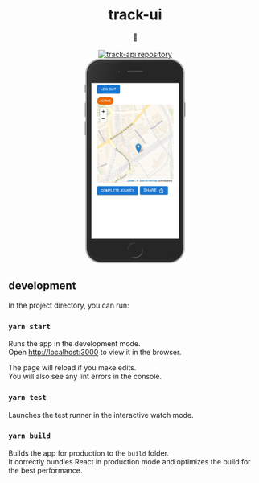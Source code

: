 <div align="center">
<h1 align="center">track-ui</h1>
 <strong>
   🚶
 </strong>
</div>

<br />

<div align="center">
<!-- docs.rs track-api repository -->
  <a href="https://github.com/cobbinma/track-api">
  <img src="https://img.shields.io/badge/track-api-blue?style=flat-square&logo=github"
      alt="track-api repository" />
  </a>
 <br />
 <img src="./screenshot.png" width="200">
</div>

## development

In the project directory, you can run:

### `yarn start`

Runs the app in the development mode.\
Open [http://localhost:3000](http://localhost:3000) to view it in the browser.

The page will reload if you make edits.\
You will also see any lint errors in the console.

### `yarn test`

Launches the test runner in the interactive watch mode.

### `yarn build`

Builds the app for production to the `build` folder.\
It correctly bundles React in production mode and optimizes the build for the best performance.
